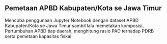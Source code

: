 ## Pemetaan APBD Kabupaten/Kota se Jawa Timur
Mencoba penggunaan Jupyter Notebook dengan dataset APBD Kabupaten/Kota se Jawa Timur
sambil lalu memetakan komposisi, Pertumbuhan APBD tiap daerah, menghitung rasio PAD terhadap PDRB serta pemetaan kapasitas fiskal.